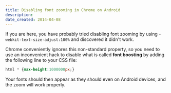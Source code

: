 ```yaml
---
title: Disabling font zooming in Chrome on Android
description: 
date_created: 2014-04-08
---
```


If you are here, you have probably tried disabling font zooming by using `-webkit-text-size-adjust:100%` and discovered it didn't work.

Chrome conveniently ignores this non-standard property, so you need to use an inconvenient hack to disable what is called **font boosting** by adding the following line to your CSS file:

```css
html * {max-height:1000000px;}
```

Your fonts should then appear as they should even on Android devices, and the zoom will work properly.

